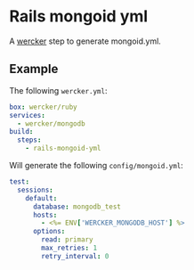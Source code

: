 # Rails mongoid yml

A [wercker](http://wercker.com/) step to generate mongoid.yml.

## Example
The following `wercker.yml`:

```yaml
box: wercker/ruby
services:
  - wercker/mongodb
build:
  steps:
    - rails-mongoid-yml
```

Will generate the following `config/mongoid.yml`:

``` yaml
test:
  sessions:
    default:
      database: mongodb_test
      hosts:
        - <%= ENV['WERCKER_MONGODB_HOST'] %>
      options:
        read: primary
        max_retries: 1
        retry_interval: 0
```
